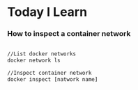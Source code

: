 # Today I Learn

### How to inspect a container network

```bash

//List docker networks
docker network ls

//Inspect container network
docker inspect [natwork name]

```

